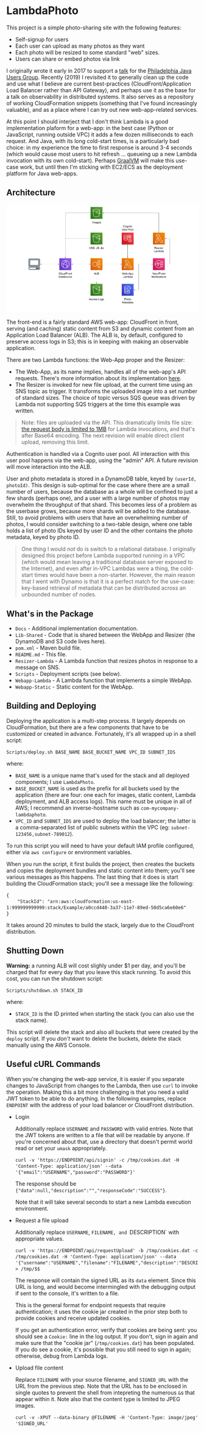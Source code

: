 # LambdaPhoto 

This project is a simple photo-sharing site with the following features:

* Self-signup for users
* Each user can upload as many photos as they want
* Each photo will be resized to some standard "web" sizes.
* Users can share or embed photos via link

I originally wrote it early in 2017 to support a [talk](Docs/jug_presentation.pdf)
for the [Philadelphia Java Users Group](https://www.meetup.com/PhillyJUG/). Recently
(2019) I revisited it to generally clean up the code and use what I believe are
current best-practices (CloudFront/Application Load Balancer rather than API Gateway),
and perhaps use it as the base for a talk on observability in distributed systems. It
also serves as a repository of working CloudFormation snippets (something that I've
found increasingly valuable), and as a place where I can try out new web-app-related
services.

At this point I should interject that I don't think Lambda is a good implementation
plaform for a web-app: in the best case (Python or JavaScript, running outside VPC)
it adds a few dozen milliseconds to each request. And Java, with its long cold-start
times, is a particularly bad choice: in my experience the time to first response is
around 3-4 seconds (which would cause most users to hit refresh ... queueing up a new
Lambda invocation with its own cold-start). Perhaps [GraalVM](https://www.graalvm.org/)
will make this use-case work, but until then I'm sticking with EC2/ECS as the deployment
platform for Java web-apps.


## Architecture 

![Architecture Diagram](Docs/architecture.png)

The front-end is a fairly standard AWS web-app: CloudFront in front, serving (and caching)
static content from S3 and dynamic content from an Application Load Balancer (ALB). The ALB
is, by default, configured to preserve access logs in S3; this is in keeping with making an
observable application.

There are two Lambda functions: the Web-App proper and the Resizer:

* The Web-App, as its name implies, handles all of the web-app's API requests. There's
  more information about its implementation [here](Docs/webapp.md).
* The Resizer is invoked for new file upload, at the current time using an SNS topic as
  trigger. It transforms the uploaded image into a set number of standard sizes. The
  choice of topic versus SQS queue was driven by Lambda not supporting SQS triggers at
  the time this example was written.

> Note: files are uploaded via the API. This dramatically limits file size: [the request
  body is limited to 1MB](https://docs.aws.amazon.com/elasticloadbalancing/latest/application/lambda-functions.html)
  for Lambda invocations, and that's after Base64 encoding. The next revision will
  enable direct client upload, removing this limit.

Authentication is handled via a Cognito user pool. All interaction with this user pool
happens via the web-app, using the "admin" API. A future revision will move interaction
into the ALB.

User and photo metadata is stored in a DynamoDB table, keyed by `(userId, photoId)`. This
design is sub-optimal for the case where there are a small number of users, because the
database as a whole will be confined to just a few shards (perhaps one), and a user with
a large number of photos may overwhelm the throughput of that shard. This becomes less of
a problem as the userbase grows, because more shards will be added to the database. Still,
to avoid problems with users that have an overwhelming number of photos, I would consider
switching to a two-table design, where one table holds a list of photo IDs keyed by user ID
and the other contains the photo metadata, keyed by photo ID.

> One thing I would _not_ do is switch to a relational database. I originally designed this
  project before Lambda supported running in a VPC (which would mean leaving a traditional
  database server exposed to the Internet), and even after in-VPC Lambdas were a thing, the
  cold-start times would have been a non-starter. However, the main reason that I went with
  Dynamo is that it is a perfect match for the use-case: key-based retrieval of metadata
  that can be distributed across an unbounded number of nodes.


## What's in the Package

* `Docs`              - Additional implementation documentation.
* `Lib-Shared`        - Code that is shared between the WebApp and Resizer (the DynamoDB and S3 code lives here).
* `pom.xml`           - Maven build file.
* `README.md`         - This file.
* `Resizer-Lambda`    - A Lambda function that resizes photos in response to a message on SNS.
* `Scripts`           - Deployment scripts (see below).
* `Webapp-Lambda`     - A Lambda function that implements a simple WebApp.
* `Webapp-Static`     - Static content for the WebApp.


## Building and Deploying

Deploying the application is a multi-step process. It largely depends on CloudFormation, but
there are a few components that have to be customized or created in advance. Fortunately,
it's all wrapped up in a shell script:

```
Scripts/deploy.sh BASE_NAME BASE_BUCKET_NAME VPC_ID SUBNET_IDS
```

where:

* `BASE_NAME` is a unique name that's used for the stack and all deployed components; I use `LambdaPhoto`.
* `BASE_BUCKET_NAME` is used as the prefix for all buckets used by the application (there are
   four: one each for images, static content, Lambda deployment, and ALB access logs). This
   name must be unique in all of AWS; I recommend an inverse-hostname such as `com-mycompany-lambdaphoto`.
*  `VPC_ID` and `SUBNET_IDS` are used to deploy the load balancer; the latter is a comma-separated
   list of public subnets within the VPC (eg: `subnet-123456,subnet-789012`).

To run this script you will need to have your default IAM profile configured, either via
`aws configure` or environment variables.

When you run the script, it first builds the project, then creates the buckets and copies the
deployment bundles and static content into them; you'll see various messages as this happens.
The last thing that it does is start building the CloudFormation stack; you'll see a message
like the following:

```
{
    "StackId": "arn:aws:cloudformation:us-east-1:999999999999:stack/Example/a0ccd440-3a37-11e7-89ed-50d5ca6e60e6"
}
```

It takes around 20 minutes to build the stack, largely due to the CloudFront distribution.


## Shutting Down

**Warning:** a running ALB will cost slighly under $1 per day, and you'll be charged that for
every day that you leave this stack running. To avoid this cost, you can run the shutdown script:

```
Scripts/shutdown.sh STACK_ID
```

where:

* `STACK_ID` is the ID printed when starting the stack (you can also use the stack name).

This script will delete the stack and also all buckets that were created by the `deploy` script.
If you _don't_ want to delete the buckets, delete the stack manually using the AWS Console.


## Useful cURL Commands

When you're changing the web-app service, it is easier if you separate changes to JavaScript
from changes to the Lambda, then use `curl` to invoke the operation. Making this a bit more
challenging is that you need a valid JWT token to be able to do anything. In the following
examples, replace `ENDPOINT` with the address of your load balancer or CloudFront distribution.

* Login

  Additionally replace `USERNAME` and `PASSWORD` with valid entries. Note that the JWT tokens
  are written to a file that will be readable by anyone. If you're concerned about that, use
  a directory that doesn't permit world read or set your `umask` appropriately.

  ```
  curl -v 'https://ENDPOINT/api/signin' -c /tmp/cookies.dat -H 'Content-Type: application/json' --data '{"email":"USERNAME","password":"PASSWORD"}'
  ```

  The response should be `{"data":null,"description":"","responseCode":"SUCCESS"}`.

  Note that it will take several seconds to start a new Lambda execution environment.

* Request a file upload

  Additionally replace `USERNAME`, `FILENAME, and `DESCRIPTION` with appropriate values.

  ```
  curl -v 'https://ENDPOINT/api/requestUpload' -b /tmp/cookies.dat -c /tmp/cookies.dat -H 'Content-Type: application/json' --data '{"username":"USERNAME","filename":"FILENAME","description":"DESCRIPTION","mimetype":"image/jpeg"}' > /tmp/$$
  ```

  The response will contain the signed URL as its `data` element. Since this URL is long,
  and would become intermingled with the debugging output if sent to the console, it's
  written to a file.

  This is the general format for endpoint requests that require authentication; it uses
  the cookie jar created in the prior step both to provide cookies and receive updated
  cookies.

  If you get an authentication error, verify that cookies are being sent: you should see
  a `Cookie:` line in the log output. If you don't, sign in again and make sure that the
  "cookie jar" (`/tmp/cookies.dat`) has been populated. If you do see a cookie, it's
  possible that you still need to sign in again; otherwise, debug from Lambda logs.

* Upload file content

  Replace `FILENAME` with your source filename, and `SIGNED_URL` with the URL from the
  previous step. Note that the URL has to be enclosed in single quotes to prevent the
  shell from intepreting the numerous `&`s that appear within it. Note also that the
  content type is limited to JPEG images.

  ```
  curl -v -XPUT --data-binary @FILENAME -H 'Content-Type: image/jpeg' 'SIGNED_URL'
  ```
